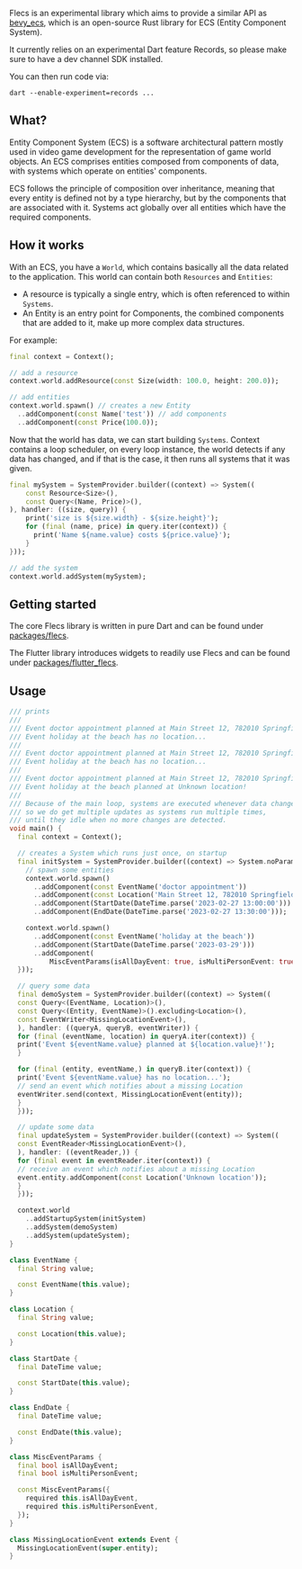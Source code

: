 Flecs is an experimental library which aims to provide a similar API
as [bevy_ecs](https://docs.rs/bevy_ecs/latest/bevy_ecs/),
which is an open-source Rust library for ECS (Entity Component System).

It currently relies on an experimental Dart feature Records, so please make sure to have
a dev channel SDK installed.

You can then run code via:
```
dart --enable-experiment=records ...
```

## What?

Entity Component System (ECS) is a software architectural pattern mostly used in
video game development for the representation of game world objects.
An ECS comprises entities composed from components of data,
with systems which operate on entities' components.

ECS follows the principle of composition over inheritance,
meaning that every entity is defined not by a type hierarchy,
but by the components that are associated with it.
Systems act globally over all entities which have the required components.

## How it works

With an ECS, you have a `World`, which contains basically all the data related to the application.
This world can contain both `Resources` and `Entities`:

- A resource is typically a single entry, which is often referenced to within `Systems`.
- An Entity is an entry point for Components, the combined components that are added to it, make up more complex data structures.

For example:

```dart
final context = Context();

// add a resource
context.world.addResource(const Size(width: 100.0, height: 200.0));

// add entities
context.world.spawn() // creates a new Entity
  ..addComponent(const Name('test')) // add components
  ..addComponent(const Price(100.0));
```

Now that the world has data, we can start building `Systems`. Context contains a loop scheduler, on every
loop instance, the world detects if any data has changed, and if that is the case, it then runs all systems
that it was given.

```dart
final mySystem = SystemProvider.builder((context) => System((
    const Resource<Size>(),
    const Query<(Name, Price)>(),
), handler: ((size, query)) {
    print('size is ${size.width} - ${size.height}');
    for (final (name, price) in query.iter(context)) {
      print('Name ${name.value} costs ${price.value}');
    }
}));

// add the system
context.world.addSystem(mySystem);
```

## Getting started

The core Flecs library is written in pure Dart and can be found under [packages/flecs](https://github.com/frankpepermans/flecs/tree/master/packages/flecs).

The Flutter library introduces widgets to readily use Flecs and can be found under [packages/flutter_flecs](https://github.com/frankpepermans/flecs/tree/master/packages/flutter_flecs).

## Usage

```dart
/// prints
/// 
/// Event doctor appointment planned at Main Street 12, 782010 Springfield!
/// Event holiday at the beach has no location...
/// 
/// Event doctor appointment planned at Main Street 12, 782010 Springfield!
/// Event holiday at the beach has no location...
/// 
/// Event doctor appointment planned at Main Street 12, 782010 Springfield!
/// Event holiday at the beach planned at Unknown location!
/// 
/// Because of the main loop, systems are executed whenever data changes or when events are fired,
/// so we do get multiple updates as systems run multiple times,
/// until they idle when no more changes are detected.
void main() {
  final context = Context();

  // creates a System which runs just once, on startup
  final initSystem = SystemProvider.builder((context) => System.noParams(() {
    // spawn some entities
    context.world.spawn()
      ..addComponent(const EventName('doctor appointment'))
      ..addComponent(const Location('Main Street 12, 782010 Springfield'))
      ..addComponent(StartDate(DateTime.parse('2023-02-27 13:00:00')))
      ..addComponent(EndDate(DateTime.parse('2023-02-27 13:30:00')));

    context.world.spawn()
      ..addComponent(const EventName('holiday at the beach'))
      ..addComponent(StartDate(DateTime.parse('2023-03-29')))
      ..addComponent(
          MiscEventParams(isAllDayEvent: true, isMultiPersonEvent: true));
  }));

  // query some data
  final demoSystem = SystemProvider.builder((context) => System((
  const Query<(EventName, Location)>(),
  const Query<(Entity, EventName)>().excluding<Location>(),
  const EventWriter<MissingLocationEvent>(),
  ), handler: ((queryA, queryB, eventWriter)) {
  for (final (eventName, location) in queryA.iter(context)) {
  print('Event ${eventName.value} planned at ${location.value}!');
  }

  for (final (entity, eventName,) in queryB.iter(context)) {
  print('Event ${eventName.value} has no location...');
  // send an event which notifies about a missing Location
  eventWriter.send(context, MissingLocationEvent(entity));
  }
  }));

  // update some data
  final updateSystem = SystemProvider.builder((context) => System((
  const EventReader<MissingLocationEvent>(),
  ), handler: ((eventReader,)) {
  for (final event in eventReader.iter(context)) {
  // receive an event which notifies about a missing Location
  event.entity.addComponent(const Location('Unknown location'));
  }
  }));

  context.world
    ..addStartupSystem(initSystem)
    ..addSystem(demoSystem)
    ..addSystem(updateSystem);
}

class EventName {
  final String value;

  const EventName(this.value);
}

class Location {
  final String value;

  const Location(this.value);
}

class StartDate {
  final DateTime value;

  const StartDate(this.value);
}

class EndDate {
  final DateTime value;

  const EndDate(this.value);
}

class MiscEventParams {
  final bool isAllDayEvent;
  final bool isMultiPersonEvent;

  const MiscEventParams({
    required this.isAllDayEvent,
    required this.isMultiPersonEvent,
  });
}

class MissingLocationEvent extends Event {
  MissingLocationEvent(super.entity);
}
```
